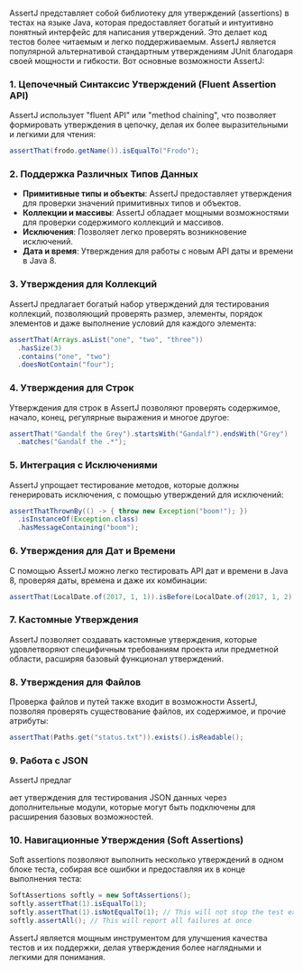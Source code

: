 AssertJ представляет собой библиотеку для утверждений (assertions) в тестах на языке Java, которая предоставляет богатый и интуитивно понятный интерфейс для написания утверждений. Это делает код тестов более читаемым и легко поддерживаемым. AssertJ является популярной альтернативой стандартным утверждениям JUnit благодаря своей мощности и гибкости. Вот основные возможности AssertJ:

### 1. Цепочечный Синтаксис Утверждений (Fluent Assertion API)
AssertJ использует "fluent API" или "method chaining", что позволяет формировать утверждения в цепочку, делая их более выразительными и легкими для чтения:
```java
assertThat(frodo.getName()).isEqualTo("Frodo");
```

### 2. Поддержка Различных Типов Данных
- **Примитивные типы и объекты**: AssertJ предоставляет утверждения для проверки значений примитивных типов и объектов.
- **Коллекции и массивы**: AssertJ обладает мощными возможностями для проверки содержимого коллекций и массивов.
- **Исключения**: Позволяет легко проверять возникновение исключений.
- **Дата и время**: Утверждения для работы с новым API даты и времени в Java 8.

### 3. Утверждения для Коллекций
AssertJ предлагает богатый набор утверждений для тестирования коллекций, позволяющий проверять размер, элементы, порядок элементов и даже выполнение условий для каждого элемента:
```java
assertThat(Arrays.asList("one", "two", "three"))
  .hasSize(3)
  .contains("one", "two")
  .doesNotContain("four");
```

### 4. Утверждения для Строк
Утверждения для строк в AssertJ позволяют проверять содержимое, начало, конец, регулярные выражения и многое другое:
```java
assertThat("Gandalf the Grey").startsWith("Gandalf").endsWith("Grey")
  .matches("Gandalf the .*");
```

### 5. Интеграция с Исключениями
AssertJ упрощает тестирование методов, которые должны генерировать исключения, с помощью утверждений для исключений:
```java
assertThatThrownBy(() -> { throw new Exception("boom!"); })
  .isInstanceOf(Exception.class)
  .hasMessageContaining("boom");
```

### 6. Утверждения для Дат и Времени
С помощью AssertJ можно легко тестировать API дат и времени в Java 8, проверяя даты, времена и даже их комбинации:
```java
assertThat(LocalDate.of(2017, 1, 1)).isBefore(LocalDate.of(2017, 1, 2));
```

### 7. Кастомные Утверждения
AssertJ позволяет создавать кастомные утверждения, которые удовлетворяют специфичным требованиям проекта или предметной области, расширяя базовый функционал утверждений.

### 8. Утверждения для Файлов
Проверка файлов и путей также входит в возможности AssertJ, позволяя проверять существование файлов, их содержимое, и прочие атрибуты:
```java
assertThat(Paths.get("status.txt")).exists().isReadable();
```

### 9. Работа с JSON
AssertJ предлаг

ает утверждения для тестирования JSON данных через дополнительные модули, которые могут быть подключены для расширения базовых возможностей.

### 10. Навигационные Утверждения (Soft Assertions)
Soft assertions позволяют выполнить несколько утверждений в одном блоке теста, собирая все ошибки и предоставляя их в конце выполнения теста:
```java
SoftAssertions softly = new SoftAssertions();
softly.assertThat(1).isEqualTo(1);
softly.assertThat(1).isNotEqualTo(1); // This will not stop the test execution
softly.assertAll(); // This will report all failures at once
```

AssertJ является мощным инструментом для улучшения качества тестов и их поддержки, делая утверждения более наглядными и легкими для понимания.
